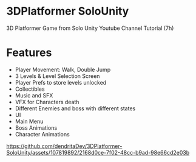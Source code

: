 # 3DPlatformer SoloUnity
3D Platformer Game from Solo Unity Youtube Channel Tutorial (7h)

# Features
- Player Movement: Walk, Double Jump  <br>
- 3 Levels & Level Selection Screen<br>
- Player Prefs to store levels unlocked
- Collectibles<br>
- Music and SFX<br>
- VFX for Characters death<br>
- Different Enemies and boss with different states<br>
- UI<br>
- Main Menu<br>
- Boss Animations<br>
- Character Animations<br>



https://github.com/dendritaDev/3DPlatformer-SoloUnity/assets/107819892/2168d0ce-7f02-48cc-b9ad-98e66cd2e03b

